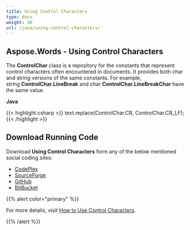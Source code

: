 ```yaml
---
title: Using Control Characters
type: docs
weight: 30
url: /java/using-control-characters/
---
```


## Aspose.Words - Using Control Characters

The **ControlChar** class is a repository for the constants that represent control characters often encountered in documents. It provides both char and string versions of the same constants. For example, string **ControlChar.LineBreak** and char **ControlChar.LineBreakChar** have the same value.

**Java**

{{< highlight csharp >}}
text.replace(ControlChar.CR, ControlChar.CR_LF);
{{< /highlight >}}

## Download Running Code

Download **Using Control Characters** form any of the below mentioned social coding sites:

- [CodePlex](https://asposeapachepoi.codeplex.com/downloads/get/968968)
- [SourceForge](http://sourceforge.net/projects/asposeforapachepoi/files/Aspose.Words%20Features%20Not%20in%20Apache%20POI%20WP/Using%20Control%20Characters%20%28Aspose.Words%29.zip/download)
- [GitHub](https://github.com/asposemarketplace/Aspose_for_Apache_POI/releases/download/More-Features-in-Aspose.Words-v1.3/Using.Control.Characters.Aspose.Words.zip)
- [BitBucket](https://bitbucket.org/asposemarketplace/aspose-for-apache-poi/downloads/Using%20Control%20Characters%20\(Aspose.Words\).zip)

{{% alert color="primary" %}} 

For more details, visit [How to Use Control Characters](/words/java/working-with-content-control-sdt/#workingwithcontentcontrolsdt-howtousecontrolcharacters).

{{% /alert %}}
